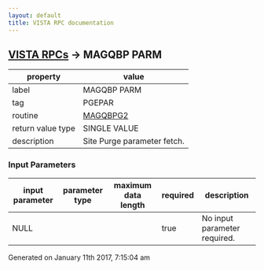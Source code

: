 ```yaml
---
layout: default
title: VISTA RPC documentation
---
```




## [VISTA RPCs](TableOfContent.md) &#8594; MAGQBP PARM 

 property | value 
--- | --- 
 label | MAGQBP PARM
 tag | PGEPAR
 routine | [MAGQBPG2](http://code.osehra.org/dox/Routine_MAGQBPG2_source.html)
 return value type | SINGLE VALUE
 description | Site Purge parameter fetch.

### Input Parameters

| input parameter | parameter type | maximum data length | required | description | 
| --- | --- | --- | --- | --- | 
| NULL |  |  | true | No input parameter required. | 




 Generated on January 11th 2017, 7:15:04 am